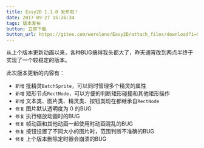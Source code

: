 ```yaml
---
title: Easy2D 1.1.0 发布啦！
date: 2017-09-27 15:26:34
tags: 版本发布
button: 立即下载
button_url: https://gitee.com/werelone/Easy2D/attach_files/download?i=97366&u=http%3A%2F%2Ffiles.git.oschina.net%2Fgroup1%2FM00%2F01%2FFF%2FPaAvDFnOKoSAWDZcAE31z8sZths147.exe%3Ftoken%3Da1f37f9b9c98c2ae698d4e377812fc0d%26ts%3D1507532474%26attname%3DEasy2D_v1.1.0.exe
---
```


从上个版本更新动画以来，各种BUG搞得我头都大了，昨天通宵改到两点半终于实现了一个较稳定的版本。

此次版本更新的内容有：

- `新增` 批精灵`BatchSprite`，可以同时管理多个精灵的属性
- `新增` 矩形节点`RectNode`，可以方便的判断矩形碰撞和其他矩形操作
- `新增` 文本类、图片类、精灵类、按钮类现在都继承自`RectNode`
- `修复` 图片默认透明度为 0 的BUG
- `修复` 执行缩放动画时的BUG
- `修复` 帧动画和其他动画一起使用时动画混乱的BUG
- `修复` 按钮设置了不同大小的图片时，范围判断不准确的BUG
- `修复` 上个版本删除定时器会崩溃的BUG


<!-- more -->
